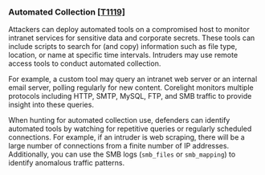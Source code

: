### Automated Collection [\[T1119\]](https://attack.mitre.org/techniques/T1119/)

Attackers can deploy automated tools on a compromised host to monitor intranet services for sensitive data and corporate secrets. These tools can include scripts to search for (and copy) information such as file type, location, or name at specific time intervals. Intruders may use remote access tools to conduct automated collection.

For example, a custom tool may query an intranet web server or an internal email server, polling regularly for new content. Corelight monitors multiple protocols including HTTP, SMTP, MySQL, FTP, and SMB traffic to provide insight into these queries.

When hunting for automated collection use, defenders can identify automated tools by watching for repetitive queries or regularly scheduled connections. For example, if an intruder is web scraping, there will be a large number of connections from a finite number of IP addresses. Additionally, you can use the SMB logs (`smb_files` or `smb_mapping`) to identify anomalous traffic patterns.
